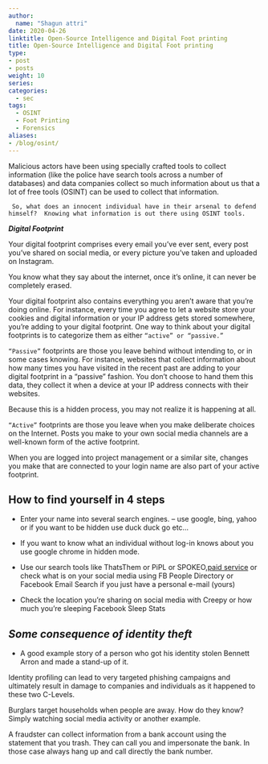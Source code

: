 ```yaml
---
author:
  name: "Shagun attri"
date: 2020-04-26 
linktitle: Open-Source Intelligence and Digital Foot printing
title: Open-Source Intelligence and Digital Foot printing
type:
- post
- posts
weight: 10
series:
categories:
  - sec
tags:
  - OSINT
  - Foot Printing
  - Forensics
aliases:
- /blog/osint/
---
```


 Malicious actors have been using specially crafted tools to collect information (like the police have search tools across a number of databases) and data companies collect so much information about us that a lot of free tools (OSINT) can be used to collect that information.
 
 ``` So, what does an innocent individual have in their arsenal to defend himself?  Knowing what information is out there using OSINT tools.```


***Digital Footprint***

Your digital footprint comprises every email you’ve ever sent, every post you’ve shared on social media, or every picture you’ve taken and uploaded on Instagram.

You know what they say about the internet, once it’s online, it can never be completely erased.

 Your digital footprint also contains everything you aren’t aware that you’re doing online. For instance, every time you agree to let a website store your cookies and digital information or your IP address gets stored somewhere, you’re adding to your digital footprint. One way to think about your digital footprints is to categorize them as either ```“active” or “passive.”```

```“Passive”``` footprints are those you leave behind without intending to, or in some cases knowing. For instance, websites that collect information about how many times you have visited in the recent past are adding to your digital footprint in a “passive” fashion. You don’t choose to hand them this data, they collect it when a device at your IP address connects with their websites. 

Because this is a hidden process, you may not realize it is happening at all.



```“Active”``` footprints are those you leave when you make deliberate choices on the Internet. Posts you make to your own social media channels are a well-known form of the active footprint. 

When you are logged into project management or a similar site, changes you make that are connected to your login name are also part of your active footprint.

## How to find yourself in 4 steps

- Enter your name into several search engines. – use google, bing, yahoo or if you want to be hidden use duck duck go etc…

- If you want to know what an individual without log-in knows about you use google chrome in hidden mode.

- Use our search tools like ThatsThem or PiPL or SPOKEO,[paid service](https://www.instantcheckmate.com/) or check what is on your social media using FB People Directory or Facebook Email Search if you just have a personal e-mail (yours)

- Check the location you’re sharing on social media with Creepy or how much you’re sleeping Facebook Sleep Stats

## ***Some consequence of identity theft***

- A good example story of a person who got his identity stolen Bennett Arron and made a stand-up of it.


Identity profiling can lead to very targeted phishing campaigns and ultimately result in damage to companies and individuals as it happened to these two C-Levels.

Burglars target households when people are away. How do they know? Simply watching social media activity or another example.

A fraudster can collect information from a bank account using the statement that you trash. They can call you and impersonate the bank. In those case always hang up and call directly the bank number.